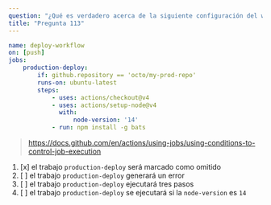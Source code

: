 ```yaml
---
question: "¿Qué es verdadero acerca de la siguiente configuración del workflow si se activa en el repositorio `octo/my-dev-repo`?"
title: "Pregunta 113"
---
```


```yaml
name: deploy-workflow
on: [push]
jobs:
    production-deploy:
        if: github.repository == 'octo/my-prod-repo'
        runs-on: ubuntu-latest
        steps:
            - uses: actions/checkout@v4
            - uses: actions/setup-node@v4
              with:
                  node-version: '14'
            - run: npm install -g bats
```
> https://docs.github.com/en/actions/using-jobs/using-conditions-to-control-job-execution
1. [x] el trabajo `production-deploy` será marcado como omitido
1. [ ] el trabajo `production-deploy` generará un error
1. [ ] el trabajo `production-deploy` ejecutará tres pasos
1. [ ] el trabajo `production-deploy` se ejecutará si la `node-version` es `14`
